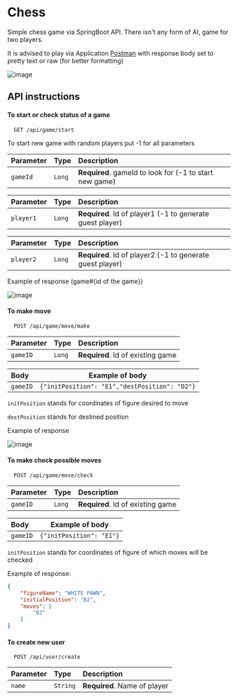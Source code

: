 
# Chess

Simple chess game via SpringBoot API. There isn't any form of AI, game for two players.

It is advised to play via Application [Postman](https://www.postman.com/) with response body set to pretty text or raw (for better formatting)

![image](https://user-images.githubusercontent.com/83515896/172599692-5d1a3a5f-0343-4ee7-8d36-f93a510495c7.png)



## API instructions

#### To start or check status of a game

```http
  GET /api/game/start
```

To start new game with random players put -1 for all parameters

| Parameter | Type     | Description                |
| :-------- | :------- | :------------------------- |
| `gameId` | `Long` | **Required**. gameId to look for (-1 to start new game) |

| Parameter | Type     | Description                |
| :-------- | :------- | :------------------------- |
| `player1` | `Long` | **Required**. Id of player1 (-1 to generate guest player) |

| Parameter | Type     | Description                |
| :-------- | :------- | :------------------------- |
| `player2` | `Long` | **Required**. Id of player2 (-1 to generate guest player) |

Example of response (game#{id of the game})

![image](https://user-images.githubusercontent.com/83515896/172598542-ce5948b4-7114-4cfa-9147-c0e3fc40770f.png)


#### To make move

```http
  POST /api/game/move/make
```

| Parameter | Type     | Description                       |
| :-------- | :------- | :-------------------------------- |
| `gameID`      | `Long` | **Required**. Id of existing game |

| Body |Example of body |
| :-------- | -------------------------------- |
| `gameID`      | ```{"initPosition": "E1","destPosition": "D2"}``` |

`initPosition` stands for coordinates of figure desired to move

`destPosition` stands for destined position

Example of response

![image](https://user-images.githubusercontent.com/83515896/172598897-10ec2aea-aa02-44a0-8e9f-e09ad710d4a3.png)

#### To make check possible moves

```http
  POST /api/game/move/check
```

| Parameter | Type     | Description                       |
| :-------- | :------- | :-------------------------------- |
| `gameID`      | `Long` | **Required**. Id of existing game |

| Body |Example of body |
| :-------- | -------------------------------- |
| `gameID`      | ```{"initPosition": "E1"}``` |

`initPosition` stands for coordinates of figure of which moves will be checked

Example of response:
```json
{
    "figureName": "WHITE PAWN",
    "initialPosition": "B2",
    "moves": [
        "B3"
    ]
}
```

#### To create new user

```http
  POST /api/user/create
```

| Parameter | Type     | Description                       |
| :-------- | :------- | :-------------------------------- |
| `name`      | `String` | **Required**. Name of player |
